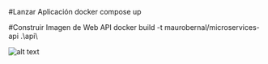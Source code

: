 #Lanzar Aplicación
docker compose up

#Construir Imagen de Web API
docker build -t maurobernal/microservices-api .\api\


![alt text](http://url/to/img.png)

